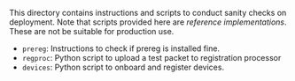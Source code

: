 This directory contains instructions and scripts to conduct sanity checks on deployment. Note that scripts provided here are *reference implementations*.  These are not be suitable for production use.

* `prereg`:  Instructions to check if prereg is installed fine.
* `regproc`:  Python script to upload a test packet to registration processor
* `devices`:  Python script to onboard and register devices.




